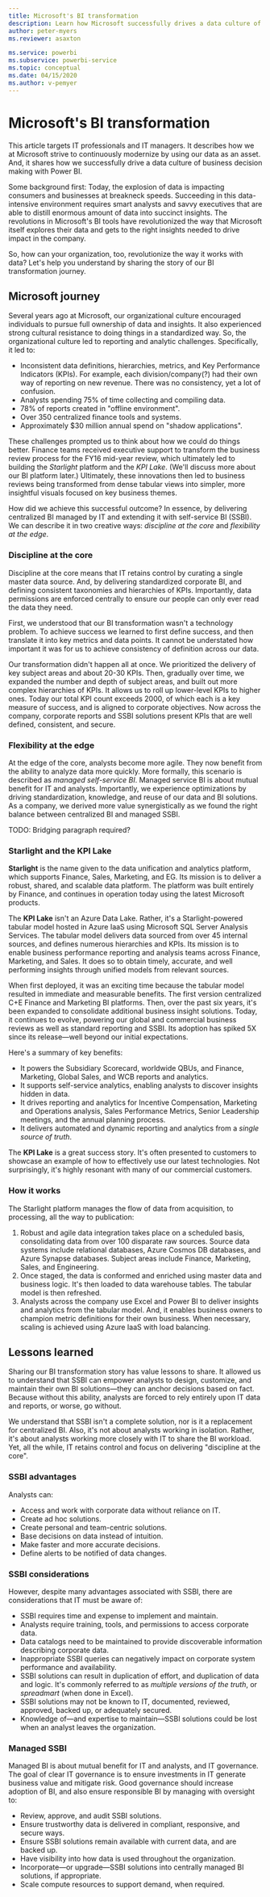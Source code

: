 ```yaml
---
title: Microsoft's BI transformation
description: Learn how Microsoft successfully drives a data culture of business decision making with Power BI.
author: peter-myers
ms.reviewer: asaxton

ms.service: powerbi
ms.subservice: powerbi-service
ms.topic: conceptual
ms.date: 04/15/2020
ms.author: v-pemyer
---
```

# Microsoft's BI transformation

This article targets IT professionals and IT managers. It describes how we at Microsoft strive to continuously modernize by using our data as an asset. And, it shares how we successfully drive a data culture of business decision making with Power BI.

Some background first: Today, the explosion of data is impacting consumers and businesses at breakneck speeds. Succeeding in this data-intensive environment requires smart analysts and savvy executives that are able to distill enormous amount of data into succinct insights. The revolutions in Microsoft's BI tools have revolutionized the way that Microsoft itself explores their data and gets to the right insights needed to drive impact in the company.

So, how can your organization, too, revolutionize the way it works with data? Let's help you understand by sharing the story of our BI transformation journey.

## Microsoft journey

Several years ago at Microsoft, our organizational culture encouraged individuals to pursue full ownership of data and insights. It also experienced strong cultural resistance to doing things in a standardized way. So, the organizational culture led to reporting and analytic challenges. Specifically, it led to:

- Inconsistent data definitions, hierarchies, metrics, and Key Performance Indicators (KPIs). For example, each division/company(?) had their own way of reporting on new revenue. There was no consistency, yet a lot of confusion.
- Analysts spending 75% of time collecting and compiling data.
- 78% of reports created in "offline environment".
- Over 350 centralized finance tools and systems.
- Approximately $30 million annual spend on "shadow applications".

These challenges prompted us to think about how we could do things better. Finance teams received executive support to transform the business review process for the FY16 mid-year review, which ultimately led to building the _Starlight_ platform and the _KPI Lake_. (We'll discuss more about our BI platform later.) Ultimately, these innovations then led to business reviews being transformed from dense tabular views into simpler, more insightful visuals focused on key business themes.

How did we achieve this successful outcome? In essence, by delivering centralized BI managed by IT and extending it with self-service BI (SSBI). We can describe it in two creative ways:  _discipline at the core_ and _flexibility at the edge_.

### Discipline at the core

Discipline at the core means that IT retains control by curating a single master data source. And, by delivering standardized corporate BI, and defining consistent taxonomies and hierarchies of KPIs. Importantly, data permissions are enforced centrally to ensure our people can only ever read the data they need.

First, we understood that our BI transformation wasn't a technology problem. To achieve success we learned to first define success, and then translate it into key metrics and data points. It cannot be understated how important it was for us to achieve consistency of definition across our data.

Our transformation didn't happen all at once. We prioritized the delivery of key subject areas and about 20-30 KPIs. Then, gradually over time, we expanded the number and depth of subject areas, and built out more complex hierarchies of KPIs. It allows us to roll up lower-level KPIs to higher ones. Today our total KPI count exceeds 2000, of which each is a key measure of success, and is aligned to corporate objectives. Now across the company, corporate reports and SSBI solutions present KPIs that are well defined, consistent, and secure.

### Flexibility at the edge

At the edge of the core, analysts become more agile. They now benefit from the ability to analyze data more quickly. More formally, this scenario is described as _managed self-service BI_. Managed service BI is about mutual benefit for IT and analysts. Importantly, we experience optimizations by driving standardization, knowledge, and reuse of our data and BI solutions. As a company, we derived more value synergistically as we found the right balance between centralized BI and managed SSBI.

TODO: Bridging paragraph required?

### Starlight and the KPI Lake

**Starlight** is the name given to the data unification and analytics platform, which supports Finance, Sales, Marketing, and EG. Its  mission is to deliver a robust, shared, and scalable data platform. The platform was built entirely by Finance, and continues in operation today using the latest Microsoft products.

The **KPI Lake** isn't an Azure Data Lake. Rather, it's a Starlight-powered tabular model hosted in Azure IaaS using Microsoft SQL Server Analysis Services. The tabular model delivers data sourced from over 45 internal sources, and defines numerous hierarchies and KPIs. Its mission is to enable business performance reporting and analysis teams across Finance, Marketing, and Sales. It does so to obtain timely, accurate, and well performing insights through unified models from relevant sources.

When first deployed, it was an exciting time because the tabular model resulted in immediate and measurable benefits. The first version centralized C+E Finance and Marketing BI platforms. Then, over the past six years, it's been expanded to consolidate additional business insight solutions. Today, it continues to evolve, powering our global and commercial business reviews as well as standard reporting and SSBI. Its adoption has spiked 5X since its release—well beyond our initial expectations.

Here's a summary of key benefits:

- It powers the Subsidiary Scorecard, worldwide QBUs, and Finance, Marketing, Global Sales, and WCB reports and analytics.
- It supports self-service analytics, enabling analysts to discover insights hidden in data.
- It drives reporting and analytics for Incentive Compensation, Marketing and Operations analysis, Sales Performance Metrics, Senior Leadership meetings, and the annual planning process.
- It delivers automated and dynamic reporting and analytics from a _single source of truth_.

The **KPI Lake** is a great success story. It's often presented to customers to showcase an example of how to effectively use our latest technologies. Not surprisingly, it's highly resonant with many of our commercial customers.

### How it works

The Starlight platform manages the flow of data from acquisition, to processing, all the way to publication:

1. Robust and agile data integration takes place on a scheduled basis, consolidating data from over 100 disparate raw sources. Source data systems include relational databases, Azure Cosmos DB databases, and Azure Synapse databases. Subject areas include Finance, Marketing, Sales, and Engineering.
2. Once staged, the data is conformed and enriched using master data and business logic. It's then loaded to data warehouse tables. The tabular model is then refreshed.
3. Analysts across the company use Excel and Power BI to deliver insights and analytics from the tabular model. And, it enables business owners to champion metric definitions for their own business. When necessary, scaling is achieved using Azure IaaS with load balancing.

## Lessons learned

Sharing our BI transformation story has value lessons to share. It allowed us to understand that SSBI can empower analysts to design, customize, and maintain their own BI solutions—they can anchor decisions based on fact. Because without this ability, analysts are forced to rely entirely upon IT data and reports, or worse, go without.

We understand that SSBI isn't a complete solution, nor is it a replacement for centralized BI. Also, it's not about analysts working in isolation. Rather, it's about analysts working more closely with IT to share the BI workload. Yet, all the while, IT retains control and focus on delivering "discipline at the core".

### SSBI advantages

Analysts can:

- Access and work with corporate data without reliance on IT.
- Create ad hoc solutions.
- Create personal and team-centric solutions.
- Base decisions on data instead of intuition.
- Make faster and more accurate decisions.
- Define alerts to be notified of data changes.

### SSBI considerations

However, despite many advantages associated with SSBI, there are considerations that IT must be aware of:

- SSBI requires time and expense to implement and maintain.
- Analysts require training, tools, and permissions to access corporate data.
- Data catalogs need to be maintained to provide discoverable information describing corporate data.
- Inappropriate SSBI queries can negatively impact on corporate system performance and availability.
- SSBI solutions can result in duplication of effort, and duplication of data and logic. It's commonly referred to as _multiple versions of the truth_, or _spreadmart_ (when done in Excel).
- SSBI solutions may not be known to IT, documented, reviewed, approved, backed up, or adequately secured.
- Knowledge of—and expertise to maintain—SSBI solutions could be lost when an analyst leaves the organization.

### Managed SSBI

Managed BI is about mutual benefit for IT and analysts, and IT governance. The goal of clear IT governance is to ensure investments in IT generate business value and mitigate risk. Good governance should increase adoption of BI, and also ensure responsible BI by managing with oversight to:

- Review, approve, and audit SSBI solutions.
- Ensure trustworthy data is delivered in compliant, responsive, and secure ways.
- Ensure SSBI solutions remain available with current data, and are backed up.
- Have visibility into how data is used throughout the organization.
- Incorporate—or upgrade—SSBI solutions into centrally managed BI solutions, if appropriate.
- Scale compute resources to support demand, when required.
